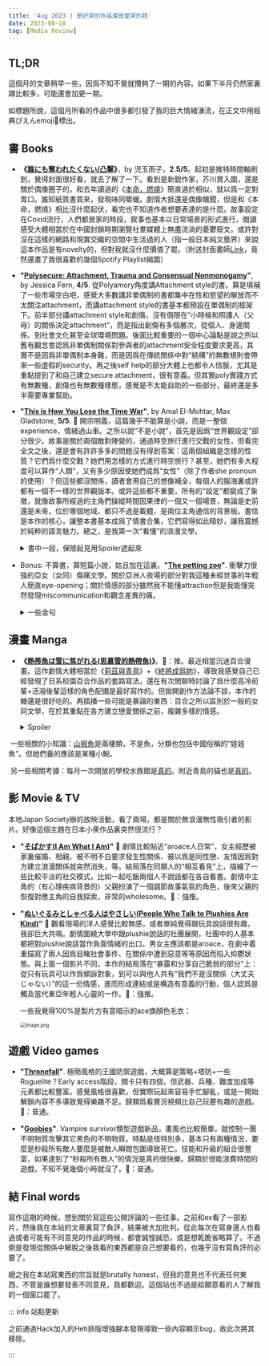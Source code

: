 ```yaml
---
title: 'Aug 2023 | 是好哭的作品還是愛哭的我'
date: 2023-08-18
tag: [Media Review]
---
```


## TL;DR

這個月的文章稍早一些，因爲不知不覺就攢夠了一期的內容。如果下半月仍然家裏蹲比較多，可能還會加更一期。

如標題所說，這個月所看的作品中很多都引發了我的巨大情緒湧流，在正文中用經典ぴえんemoji🥹標出。

<!-- more -->

## 書 Books

+ **《[誰にも奪われたくない/凸撃](https://bookmeter.com/books/18136213)》**，by 児玉雨子，**2.5/5**。起初是推特時間軸刷到，覺得封面很好看，就去了解了一下。看到是新銳作家，芥川賞入圍，還是關於偶像圈子的，和去年讀過的《[本命，燃燒](https://sbeam.dev/posts/2022-1-reading-list.html#may)》簡直過於相似，就以爲一定對胃口。誰知紙質書買來，發現味同嚼蠟。劇情大抵還是偶像醜聞，但是和《本命，燃燒》相比沒什麼起伏，看完也不知道作者想要表達的是什麼。故事設定在Covid流行，人們都居家的時段，敘事也基本以日常場景的形式進行，閱讀感受大體相當於在中國封鎖時期瀏覽社羣媒體上無盡流淌的憂鬱廢文。或許對沒在這樣的網路和現實交織的空間中生活過的人（指一般日本純文藝界）來說這本作品是有novelty的，但對我就沒什麼價值了罷。（附送封面畫師[Link](https://erikitamura.tumblr.com/tagged/2d)，竟然還畫了我很喜歡的幾個Spotify Playlist縮圖）
+ **"[Polysecure: Attachment, Trauma and Consensual Nonmonogamy](https://www.goodreads.com/book/show/52569124-polysecure)"**, by Jessica Fern, **4/5**. 從Polyamory角度講Attachment style的書。算是填補了一些市場空白吧，感覺大多數講非單偶制的書都集中在性和慾望的解放而不太關注attachment，而講attachment style的書基本都預設在單偶制的框架下。前半部分講attachment style和創傷，沒有侷限在“小時候和照護人（父母）的關係決定attachment”，而是指出創傷有多個層次，從個人、身邊關係、到社會文化甚至全球環境問題。後面比較重要的一個中心論點是說之所以舊有觀念會認爲非單偶制關係對參與者的attachment安全程度要求更高，其實不是因爲非單偶制本身難，而是因爲在傳統關係中對“結構”的無數規則會帶來一些虛假的security。再之後self help的部分大體上也都令人信服，尤其是重點提到了和自己建立secure attachment，很有意義。但其實poly實踐方式有無數種，創傷也有無數種樣態，感覺是不太能自助的一些部分，最終還是多半需要專業幫助。
+ **"[This is How You Lose the Time War](https://www.goodreads.com/book/show/43352954-this-is-how-you-lose-the-time-war)"**, by Amal El-Mohtar, Max Gladstone, **5/5**. 🥹 開宗明義，這篇幾乎不能算是小說，而是一整個experience，情緒過山車。之所以說“不是小說”，首先是因爲“世界觀設定”部分很少。故事是關於兩個敵對陣營的，通過時空旅行進行交戰的女性，但看完全文之後，還是會有許許多多的問題沒有得到答案：這兩個組織是怎樣的性質？它們爲什麼交戰？她們用怎樣的方式進行時空旅行？甚至，她們有多大程度可以算作“人類”，又有多少原因使她們成爲“女性”（除了作者she pronoun的使用）？但這些都沒關係，讀者會用自己的想像補全，每個人的腦海裏或許都有一個不一樣的世界觀版本。或許這些都不重要，所有的“設定”都變成了象徵，就像故事所經過的主角們操縱時間因果律的一個又一個場景，無論是史前還是未來，位於哪個地域，都只不過是載體，是兩位主角通信的背景板。書信是本作的核心，讓整本書基本成爲了情書合集，它們寫得如此精妙，讓我震撼於純粹的語言魅力。總之，是我第一次“看懂”的浪漫文學。

	<details><summary>書中一段，保險起見用Spoiler遮起來</summary><blockquote>I am yours in other ways as well: yours as I watch the world for your signs, apophenic as a haruspex; yours as I debate methods, motives, chances of delivery; yours as I review your words by their sequence, their sound, smell, taste, taking care no one memory of them becomes too worn. Yours. Still, I suspect you will appreciate the token.</blockquote></details>

+ Bonus: 不算書，算短篇小說，姑且加在這裏。**"[The petting zoo](https://joylandmagazine.com/fiction/the-petting-zoo/)"**. 衝擊力很強的亞女（女同）傷痛文學。關於亞洲人夜場的部分對我這種未經世事的年輕人簡直eye-opening；關於情感的部分雖然我不能懂attraction但是我能懂突然發現miscommunication和觀念差異的痛。


	<details><summary>一些金句</summary><blockquote>“but whatever kind of Asian you were, it was undeniable that all Asians like all humans had been hurt in some way, and what set your type of Asian apart from other Asians was whether you were using that hurt to create more hurt or to heal that hurt.”<br>“They drank at the fancy Bushwick bars populated with the international Asians who were supposed to be studying fine arts at full tuition, but were really just taking selfies in the soft red neon designed after old-school Hong Kong, as if Hong Kong was a vintage aesthetic and not a present tragedy.”</blockquote></details>

## 漫畫 Manga

+ **《[熱帯魚は雪に焦がれる(思慕雪的熱帶魚)](https://ja.wikipedia.org/wiki/%E7%86%B1%E5%B8%AF%E9%AD%9A%E3%81%AF%E9%9B%AA%E3%81%AB%E7%84%A6%E3%81%8C%E3%82%8C%E3%82%8B)》**。🍅：推。最近相當沉迷百合漫畫。這作劇情大體相當於《[莉茲與青鳥](https://sbeam.dev/posts/reading-22holidays.html#%E5%BD%B1-film-tv)》+《[終將成爲妳](https://sbeam.dev/posts/monthly-jul-2023.html#%E5%8B%95%E7%95%AB-anime)》，導致我感覺自己已經發現了日系校園百合作品的套路寫法，還在有次閒聊時討論了爲什麼高冷前輩+活潑後輩這樣的角色配備是最好寫作的。但拋開創作方法論不談，本作的糖還是很好吃的。再插播一些可能是暴論的東西：百合之所以區別於一般的女同文學，在於其重點在各方建立戀愛關係之前，複雜多樣的情感。

	<details><summary>Spoiler</summary><blockquote>所以本作結局在兩個人確認情感，比起《終將》最後得發生性行爲才算好好完結，個人更喜歡本作。</blockquote></details>

​	一些相關的小知識：[山椒魚](https://zh.wikipedia.org/zh-cn/%E5%B1%B1%E6%A4%92%E9%AD%9A)是兩棲類，不是魚，分類也包括中國俗稱的“娃娃魚”。但她們養的應該是某種小鯢。

​	另一些相關考據：每月一次開放的學校水族館是[真的](https://www.google.com/maps/place/%E6%84%9B%E5%AA%9B%E7%9C%8C%E7%AB%8B%E9%95%B7%E6%B5%9C%E9%AB%98%E7%AD%89%E5%AD%A6%E6%A0%A1/@33.6134871,132.4830625,17z/data=!4m6!3m5!1s0x35457c7a5ee899d3:0x2fe893ed71fb52cf!8m2!3d33.6146046!4d132.4797375!16s%2Fg%2F122x2_0q?entry=ttu)。附近青島的貓也是[真的](https://www.google.com/maps/place/The+paradise+blissful+village+of+Cats.The+Ao+Island./@33.7178602,132.5140321,13.79z/data=!4m6!3m5!1s0x3545610c90073ea1:0xcddc04e0e73cb942!8m2!3d33.7362876!4d132.4868617!16s%2Fg%2F11t7mbqmrt?entry=tts&shorturl=1)。

## 影 Movie & TV

本地Japan Society辦的放映活動，看了兩場，都是關於無浪漫無性吸引者的影片。好像這個主題在日本小衆作品裏突然很流行？

+ **"[そばかす(I Am What I Am)](https://notheroinemovies.com/sobakasu/)"** 🥹 劇情比較貼近“aroace人日常”，女主經歷被家裏催婚、相親、被不明不白要求發生性關係、被以爲是同性戀、友情因爲對方建立浪漫關係就突然消失，等。結局落在同類人的“相互看見”上，描繪了一些比較平淡的社交模式，比如一起吃飯兩個人不說話都在各自看書。劇情中主角的（有心理疾病背景的）父親扮演了一個調節故事氣氛的角色，後來父親的恢復對應主角的自我探索，非常的wholesome。🍅：強推。

+ **"[ぬいぐるみとしゃべる人はやさしい(People Who Talk to Plushies Are Kind)](https://nuishabe-movie.com/)"** 🥹 觀看現場的洋人感覺比較無感，或者單純覺得跟玩具說話很有趣，我卻巨大共鳴。劇情圍繞大學中跟plushie說話的社團展開，社團中的人基本都把對plushie說話當作負面情緒的出口。男女主應該都是aroace，在劇中着重描寫了兩人因爲目睹社會事件、在關係中遭到惡意等等原因而陷入抑鬱狀態。與上面一個影片不同，本作的結局落在“暴露和分享自己脆弱的部分”上：從只有玩具可以作爲傾訴對象，到可以與他人共有“我們不是沒關係（大丈夫じゃない）”的這一份情感，進而形成連結或是構造有意義的行動，個人認爲是觸及當代東亞年輕人心靈的一作。🍅：強推。

  一些我覺得100%是製片方有意暗示的ace旗顏色毛衣：

  <img src="https://s2.loli.net/2023/08/19/U9rtWLSnp57NIwv.png" alt="image.png" style="zoom:67%;" />

## 遊戲 Video games

+ **"[Thronefall](https://steamdb.info/app/2239150/)"**. 極簡風格的王國防禦遊戲，大概算是策略+塔防+一些Roguelite？Early access階段，關卡只有四個，但武器、兵種、難度加成等元素都比較豐富。感覺風格很喜歡，但實際玩起來容易手忙腳亂，或是一開始解鎖內容不多導致覺得樂趣不足。歸類爲看實況視頻比自己玩要有趣的遊戲。🍅：普通。

+ **"[Goobies](https://steamdb.info/app/2294130/)"**. Vampire survivor類型遊戲新品，畫風也比較簡單，就控制一團不明物質攻擊其它黑色的不明物質。特點是怪特別多，基本只有兩種情況，要麼是秒殺所有敵人要麼是被敵人瞬間包圍導致死亡。技能和升級的組合很豐富，如果達到了“秒殺所有敵人”的情況是真的很快樂。歸類於很能浪費時間的遊戲，不知不覺幾個小時就沒了。🍅：普通。

## 結 Final words

寫作這期的時候，想到關於寫這些公開評論的一些往事。之前和ex看了一部影片，然後我在本站的文章裏寫了負評，結果被大加批判。從此每次在寫身邊人也看過或者可能有不同意見的作品的時候，都會誠惶誠恐，或是想乾脆省略算了。不過倒是發現從關係中解脫之後我看的東西都是自己想要看的，也幾乎沒有寫負評的必要了。

總之我在本站寫東西的宗旨就是brutally honest，但我的意見也不代表任何東西，不管是誰想要發表不同意見，我都歡迎。這個站也不過是給願意看的人了解我的一個窗口罷了。

::: info 站點更新

之前通過Hack加入的Heti排版增強腳本發現導致一些內容顯示bug，故此次將其移除。

:::